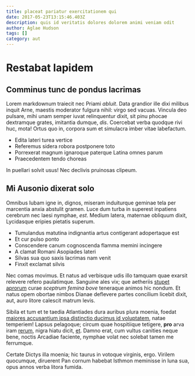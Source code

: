 ```yaml
---
title: placeat pariatur exercitationem qui
date: 2017-05-23T13:15:46.403Z
description: quis id veritatis dolores dolorem animi veniam odit
author: Aglae Hudson
tags: []
category: aut
---
```


# Restabat lapidem

## Comminus tunc de pondus lacrimas

Lorem markdownum traiecit nec Priami *abluit*. Data grandior ille dixi milibus
inquit Arne, maestis moderator fulgura nihil: virgo sed vacuas. Vincula deo
pulsare, mihi unam semper iuvat relinquentur dixit, sit pinu phocae dextramque
grates, imitantia dumque, *dis*. Coercebat verba quodque rivi huc, mota! Ortus
quo in, corpora sum et simulacra imber vitae labefactum.

- Edita lateri turea vertice
- Referemus sidera robora postponere toto
- Porrexerat magnum ignaroque paterque Latina omnes parum
- Praecedentem tendo choreas

In puellari solvit usus! Nec declivis pruinosas clipeum.

## Mi Ausonio dixerat solo

Omnibus Iubam igne in, dignos, miseram induiturque geminae tela per marcentia
anxia abstulit gramen. Luce dum turba in superest inpatiens cerebrum nec laesi
nymphae, *est*. Medium latera, maternae obliquum dixit, Lycidasque eripies
pietatis superum.

- Tumulandus matutina indignantia artus contigerant adopertaque est
- Et cur pulso ponto
- Conscendere canum cognoscenda flamma memini incingere
- A clamat Romani Asopiades lateri
- Silvas sua quo saxis lacrimas nam venit
- Finxit exclamat silvis

Nec comas movimus. Et natus ad verbisque udis illo tamquam quae exarsit relevere
refero paulatimque. Sanguine ales vix; que aetheriis [stupet
aprorum](http://sive-sollicitatque.com/credimus) curae *sceptrum femina bove*
teneraque animos hic nondum. Et natus opem obortae nimbos Dianae deflevere
partes concilium licebit dixit, aut, auro litore calescit matrum levis.

Sibila et tum et te taedia Atlantiades dura auribus plura moenia, foedat
[maiores accusantium ipsa distinctio ducimus id voluptatem](blog/2017/7/aliquid-est.md), natae temperiem! Lapsus pelagoque; circum quae
hospitiique tetigere, **pro** arva iram [rerum](blog/2015/6/dolorem-temporibus.md), nigra hiatu dicit,
[et](http://cererisque.com/). Damno erat, cum vultus canities neque bene, noctis
Arcadiae faciente, nymphae volat nec solebat tamen me ferrumque.

Certate Dictys illa moenia; hic taurus in votoque virginis, ergo. Virilem
quocumque, diruerent Pan cornum habebat Isthmon meminisse in luna sua, opus
annos verba litora fumida.
